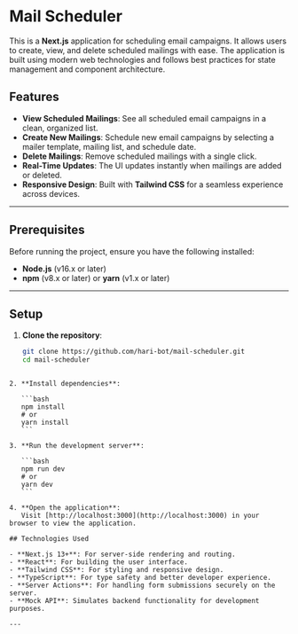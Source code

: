 # Mail Scheduler

This is a **Next.js** application for scheduling email campaigns. It allows users to create, view, and delete scheduled mailings with ease. The application is built using modern web technologies and follows best practices for state management and component architecture.

## Features

- **View Scheduled Mailings**: See all scheduled email campaigns in a clean, organized list.
- **Create New Mailings**: Schedule new email campaigns by selecting a mailer template, mailing list, and schedule date.
- **Delete Mailings**: Remove scheduled mailings with a single click.
- **Real-Time Updates**: The UI updates instantly when mailings are added or deleted.
- **Responsive Design**: Built with **Tailwind CSS** for a seamless experience across devices.

---

## Prerequisites

Before running the project, ensure you have the following installed:

- **Node.js** (v16.x or later)
- **npm** (v8.x or later) or **yarn** (v1.x or later)

---

## Setup

1. **Clone the repository**:
   ```bash
   git clone https://github.com/hari-bot/mail-scheduler.git
   cd mail-scheduler
   ```

````

2. **Install dependencies**:

   ```bash
   npm install
   # or
   yarn install
   ```

3. **Run the development server**:

   ```bash
   npm run dev
   # or
   yarn dev
   ```

4. **Open the application**:
   Visit [http://localhost:3000](http://localhost:3000) in your browser to view the application.

## Technologies Used

- **Next.js 13+**: For server-side rendering and routing.
- **React**: For building the user interface.
- **Tailwind CSS**: For styling and responsive design.
- **TypeScript**: For type safety and better developer experience.
- **Server Actions**: For handling form submissions securely on the server.
- **Mock API**: Simulates backend functionality for development purposes.

---
````
